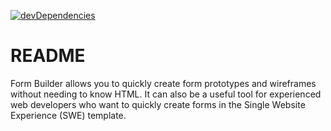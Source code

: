 [![devDependencies](https://david-dm.org/qld-gov-au/form-builder/dev-status.png)](https://david-dm.org/qld-gov-au/form-builder#info=devDependencies)

# README

Form Builder allows you to quickly create form prototypes and wireframes without needing to know HTML. It can also be a useful tool for experienced web developers who want to quickly create forms in the Single Website Experience (SWE) template.

